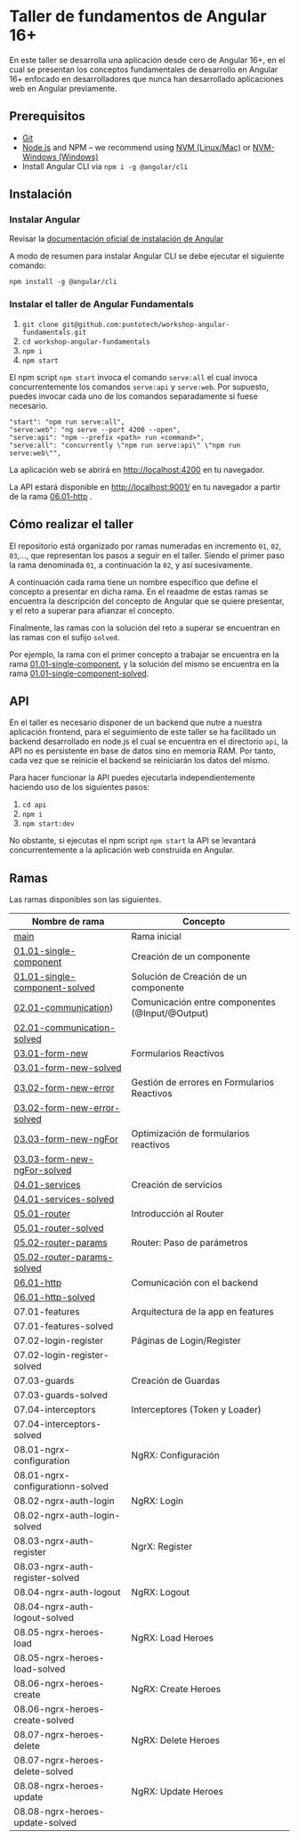 # Taller de fundamentos de Angular 16+

En este taller se desarrolla una aplicación desde cero de Angular 16+, en el cual se presentan los conceptos fundamentales de desarrollo en Angular 16+ enfocado en desarrolladores que nunca han desarrollado aplicaciones web en Angular previamente.

## Prerequisitos

- [Git](https://git-scm.com/book/en/v2/Getting-Started-Installing-Git)
- [Node.js](https://nodejs.org/) and NPM – we recommend using [NVM (Linux/Mac)](https://github.com/creationix/nvm) or [NVM-Windows (Windows)](https://github.com/coreybutler/nvm-windows)
- Install Angular CLI via `npm i -g @angular/cli`

## Instalación

### Instalar Angular

Revisar la [documentación oficial de instalación de Angular](https://docs.angular.lat/guide/setup-local#instalar-la-cli-de-angular)

A modo de resumen para instalar Angular CLI se debe ejecutar el siguiente comando:

`npm install -g @angular/cli`

### Instalar el taller de Angular Fundamentals

1. `git clone git@github.com:puntotech/workshop-angular-fundamentals.git`
2. `cd workshop-angular-fundamentals`
3. `npm i`
4. `npm start`

El npm script `npm start` invoca el comando `serve:all` el cual invoca concurrentemente los comandos `serve:api` y `serve:web`. Por supuesto, puedes invocar cada uno de los comandos separadamente si fuese necesario.

```
"start": "npm run serve:all",
"serve:web": "ng serve --port 4200 --open",
"serve:api": "npm --prefix <path> run <command>",
"serve:all": "concurrently \"npm run serve:api\" \"npm run serve:web\"",
```

La aplicación web se abrirá en [http://localhost:4200](http://localhost:4200) en tu navegador.

La API estará disponible en [http://localhost:9001/](http://localhost:9001/) en tu navegador a partir de la rama [06.01-http](https://github.com/puntotech/workshop-angular-fundamentals/tree/61.01-http) .

## Cómo realizar el taller

El repositorio está organizado por ramas numeradas en incremento `01`, `02`, `03`,..., que representan los pasos a seguir en el taller. Siendo el primer paso la rama denominada `01`, a continuación la `02`, y así sucesivamente.

A continuación cada rama tiene un nombre específico que define el concepto a presentar en dicha rama. En el reaadme de estas ramas se encuentra la descripción del concepto de Angular que se quiere presentar, y el reto a superar para afianzar el concepto.

Finalmente, las ramas con la solución del reto a superar se encuentran en las ramas con el sufijo `solved`.

Por ejemplo, la rama con el primer concepto a trabajar se encuentra en la rama [01.01-single-component](https://github.com/puntotech/workshop-angular-fundamentals/tree/01.01-single-component), y la solución del mismo se encuentra en la rama [01.01-single-component-solved](https://github.com/puntotech/workshop-angular-fundamentals/tree/01.01-single-component-solved).

## API

En el taller es necesario disponer de un backend que nutre a nuestra aplicación frontend, para el seguimiento de este taller se ha facilitado un backend desarrollado en node.js el cual se encuentra en el directorio `api`, la API no es persistente en base de datos sino en memoria RAM. Por tanto, cada vez que se reinicie el backend se reiniciarán los datos del mismo.

Para hacer funcionar la API puedes ejecutarla independientemente haciendo uso de los siguientes pasos:

1. `cd api`
2. `npm i`
3. `npm start:dev`

No obstante, si ejecutas el npm script `npm start` la API se levantará concurrentemente a la aplicación web construida en Angular.

## Ramas

Las ramas disponibles son las siguientes.

| Nombre de rama                                                                                                                 | Concepto                                        |     |
| ------------------------------------------------------------------------------------------------------------------------------ | ----------------------------------------------- | --- |
| [main](https://github.com/puntotech/workshop-angular-fundamentals)                                                             | Rama inicial                                    |     |
| [01.01-single-component](https://github.com/puntotech/workshop-angular-fundamentals/tree/01.01-single-component)               | Creación de un componente                       |
| [01.01-single-component-solved](https://github.com/puntotech/workshop-angular-fundamentals/tree/01.01-single-component-solved) | Solución de Creación de un componente           |
| [02.01-communication](https://github.com/puntotech/workshop-angular-fundamentals/tree/02.01-communication))                    | Comunicación entre componentes (@Input/@Output) |
| [02.01-communication-solved](https://github.com/puntotech/workshop-angular-fundamentals/tree/02.01-communication-solved)       |                                                 |
| [03.01-form-new](https://github.com/puntotech/workshop-angular-fundamentals/tree/03.01-form-new)                               | Formularios Reactivos                           |
| [03.01-form-new-solved](https://github.com/puntotech/workshop-angular-fundamentals/tree/03.01-form-new-solved)                 |                                                 |
| [03.02-form-new-error](https://github.com/puntotech/workshop-angular-fundamentals/tree/03.02-form-new-error)                   | Gestión de errores en Formularios Reactivos     |
| [03.02-form-new-error-solved](https://github.com/puntotech/workshop-angular-fundamentals/tree/03.03-form-new-error-solved)     |                                                 |
| [03.03-form-new-ngFor](https://github.com/puntotech/workshop-angular-fundamentals/tree/03.03-form-new-ngFor)                   | Optimización de formularios reactivos           |
| [03.03-form-new-ngFor-solved](https://github.com/puntotech/workshop-angular-fundamentals/tree/03.03-form-new-ngFor)            |                                                 |
| [04.01-services](https://github.com/puntotech/workshop-angular-fundamentals/tree/04.01-services)                               | Creación de servicios                           |
| [04.01-services-solved](https://github.com/puntotech/workshop-angular-fundamentals/tree/04.01-services-solved)                 |                                                 |
| [05.01-router](https://github.com/puntotech/workshop-angular-fundamentals/tree/05.01-router)                                   | Introducción al Router                          |
| [05.01-router-solved](https://github.com/puntotech/workshop-angular-fundamentals/tree/05.01-router-solved)                     |                                                 |
| [05.02-router-params](https://github.com/puntotech/workshop-angular-fundamentals/tree/05.02-router-params)                     | Router: Paso de parámetros                      |
| [05.02-router-params-solved](https://github.com/puntotech/workshop-angular-fundamentals/tree/05.02-router-params-solved)       |                                                 |
| [06.01-http](https://github.com/puntotech/workshop-angular-fundamentals/tree/61.01-http)                                       | Comunicación con el backend                     |
| [06.01-http-solved](https://github.com/puntotech/workshop-angular-fundamentals/tree/06.01-http-solved)                         |                                                 |
| 07.01-features                                                                                                                 | Arquitectura de la app en features              |
| 07.01-features-solved                                                                                                          |                                                 |
| 07.02-login-register                                                                                                           | Páginas de Login/Register                       |
| 07.02-login-register-solved                                                                                                    |                                                 |
| 07.03-guards                                                                                                                   | Creación de Guardas                             |
| 07.03-guards-solved                                                                                                            |                                                 |
| 07.04-interceptors                                                                                                             | Interceptores (Token y Loader)                  |
| 07.04-interceptors-solved                                                                                                      |                                                 |
| 08.01-ngrx-configuration                                                                                                       | NgRX: Configuración                             |
| 08.01-ngrx-configurationn-solved                                                                                               |                                                 |
| 08.02-ngrx-auth-login                                                                                                          | NgRX: Login                                     |
| 08.02-ngrx-auth-login-solved                                                                                                   |                                                 |
| 08.03-ngrx-auth-register                                                                                                       | NgrX: Register                                  |
| 08.03-ngrx-auth-register-solved                                                                                                |                                                 |
| 08.04-ngrx-auth-logout                                                                                                         | NgRX: Logout                                    |
| 08.04-ngrx-auth-logout-solved                                                                                                  |                                                 |
| 08.05-ngrx-heroes-load                                                                                                         | NgRX: Load Heroes                               |
| 08.05-ngrx-heroes-load-solved                                                                                                  |                                                 |
| 08.06-ngrx-heroes-create                                                                                                       | NgRX: Create Heroes                             |
| 08.06-ngrx-heroes-create-solved                                                                                                |                                                 |
| 08.07-ngrx-heroes-delete                                                                                                       | NgRX: Delete Heroes                             |
| 08.07-ngrx-heroes-delete-solved                                                                                                |                                                 |
| 08.08-ngrx-heroes-update                                                                                                       | NgRX: Update Heroes                             |
| 08.08-ngrx-heroes-update-solved                                                                                                |                                                 |

